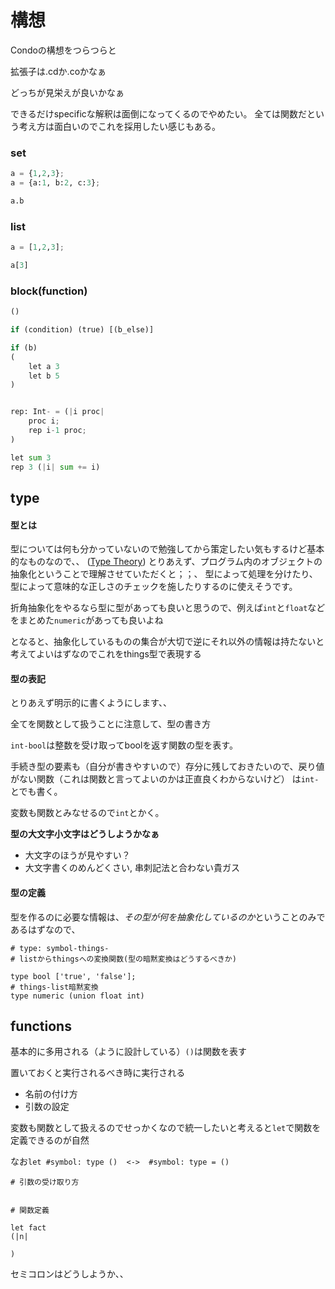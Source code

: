 # 構想

Condoの構想をつらつらと

拡張子は.cdか.coかなぁ

どっちが見栄えが良いかなぁ

できるだけspecificな解釈は面倒になってくるのでやめたい。
全ては関数だという考え方は面白いのでこれを採用したい感じもある。


### set
```python
a = {1,2,3};
a = {a:1, b:2, c:3};

a.b
```

### list
```python
a = [1,2,3];

a[3]
```

### block(function)
```python
()

if (condition) (true) [(b_else)]

if (b)
(
    let a 3
    let b 5
)


rep: Int- = (|i proc|
    proc i;
    rep i-1 proc;
)

let sum 3
rep 3 (|i| sum += i)

```



## type

#### 型とは

型については何も分かっていないので勉強してから策定したい気もするけど基本的なものなので、、
([Type Theory](https://en.wikipedia.org/wiki/Type_theory))
とりあえず、プログラム内のオブジェクトの抽象化ということで理解させていただくと；；、
型によって処理を分けたり、型によって意味的な正しさのチェックを施したりするのに使えそうです。

折角抽象化をやるなら型に型があっても良いと思うので、例えば`int`と`float`などをまとめた`numeric`があっても良いよね

となると、抽象化しているものの集合が大切で逆にそれ以外の情報は持たないと考えてよいはずなのでこれをthings型で表現する


#### 型の表記
とりあえず明示的に書くようにします、、

全てを関数として扱うことに注意して、型の書き方

`int-bool`は整数を受け取ってboolを返す関数の型を表す。

手続き型の要素も（自分が書きやすいので）存分に残しておきたいので、戻り値がない関数（これは関数と言ってよいのかは正直良くわからないけど）
は`int-`とでも書く。

変数も関数とみなせるので`int`とかく。

**型の大文字小文字はどうしようかなぁ**
* 大文字のほうが見やすい？
* 大文字書くのめんどくさい, 串刺記法と合わない貴ガス


#### 型の定義
型を作るのに必要な情報は、*その型が何を抽象化しているのか*ということのみであるはずなので、
```
# type: symbol-things-
# listからthingsへの変換関数(型の暗黙変換はどうするべきか)

type bool ['true', 'false'];
# things-list暗黙変換
type numeric (union float int)

```


## functions
基本的に多用される（ように設計している）`()`は関数を表す

置いておくと実行されるべき時に実行される

* 名前の付け方
* 引数の設定

変数も関数として扱えるのでせっかくなので統一したいと考えると`let`で関数を定義できるのが自然

なお`let #symbol: type ()  <->  #symbol: type = ()`





```
# 引数の受け取り方


# 関数定義

let fact 
(|n|

)

```



セミコロンはどうしようか、、
